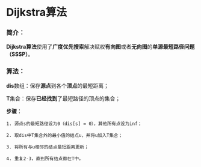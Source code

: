 # Dijkstra算法

### 简介：

**Dijkstra算法**使用了**广度优先搜索**解决赋权**有向图**或者**无向图**的**单源最短路径问题（SSSP）**。



### 算法：

**dis**数组：保存**源点**到各个**顶点**的最短距离；

**T**集合：保存**已经找到**了最短路径的顶点的集合；

**步骤**：

~~~
1. 源点s的最短路径设为0（dis[s] = 0），其他所有点设为inf；

2. 取dis中T集合外的最小值的结点u，并将u加入T集合；

3. 将所有与u相邻的结点最短距离更新；

4. 重复2-3，直到所有结点都在T中。
~~~

